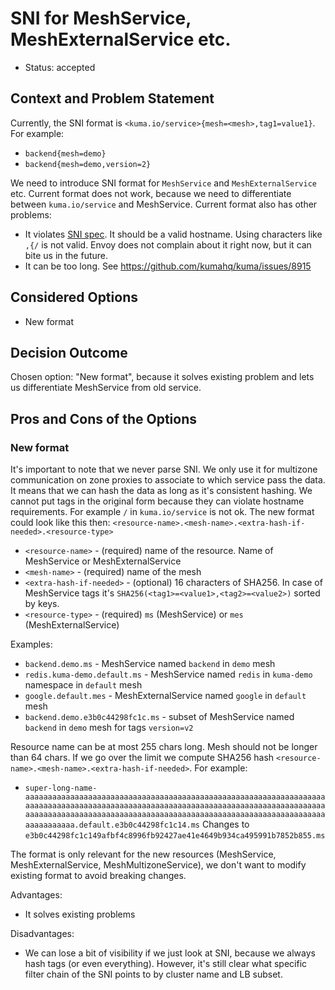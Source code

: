 # SNI for MeshService, MeshExternalService etc.

* Status: accepted

## Context and Problem Statement

Currently, the SNI format is `<kuma.io/service>{mesh=<mesh>,tag1=value1}`. For example:
* `backend{mesh=demo}`
* `backend{mesh=demo,version=2}`

We need to introduce SNI format for `MeshService` and `MeshExternalService` etc.
Current format does not work, because we need to differentiate between `kuma.io/service` and MeshService.
Current format also has other problems:
* It violates [SNI spec](https://datatracker.ietf.org/doc/html/rfc3546#page-8). It should be a valid hostname. Using characters like `,{/` is not valid.
  Envoy does not complain about it right now, but it can bite us in the future.
* It can be too long. See https://github.com/kumahq/kuma/issues/8915

## Considered Options

* New format

## Decision Outcome

Chosen option: "New format", because it solves existing problem and lets us differentiate MeshService from old service.

## Pros and Cons of the Options

### New format

It's important to note that we never parse SNI. We only use it for multizone communication on zone proxies to associate to which service pass the data.
It means that we can hash the data as long as it's consistent hashing.
We cannot put tags in the original form because they can violate hostname requirements. For example `/` in `kuma.io/service` is not ok.
The new format could look like this then:
`<resource-name>.<mesh-name>.<extra-hash-if-needed>.<resource-type>`
* `<resource-name>` - (required) name of the resource. Name of MeshService or MeshExternalService
* `<mesh-name>` - (required) name of the mesh
* `<extra-hash-if-needed>` - (optional) 16 characters of SHA256. In case of MeshService tags it's `SHA256(<tag1>=<value1>,<tag2>=<value2>)` sorted by keys.
* `<resource-type>` - (required) `ms` (MeshService) or `mes` (MeshExternalService)

Examples:
* `backend.demo.ms` - MeshService named `backend` in `demo` mesh
* `redis.kuma-demo.default.ms` - MeshService named `redis` in `kuma-demo` namespace in `default` mesh
* `google.default.mes` - MeshExternalService named `google` in `default` mesh
* `backend.demo.e3b0c44298fc1c.ms` - subset of MeshService named `backend` in `demo` mesh for tags `version=v2`

Resource name can be at most 255 chars long. Mesh should not be longer than 64 chars.
If we go over the limit we compute SHA256 hash `<resource-name>.<mesh-name>.<extra-hash-if-needed>`.
For example:
* `super-long-name-aaaaaaaaaaaaaaaaaaaaaaaaaaaaaaaaaaaaaaaaaaaaaaaaaaaaaaaaaaaaaaaaaaaaaaaaaaaaaaaaaaaaaaaaaaaaaaaaaaaaaaaaaaaaaaaaaaaaaaaaaaaaaaaaaaaaaaaaaaaaaaaaaaaaaaaaaaaaaaaaaaaaaaaaaaaaaaaaaaaaaaaaaaaaaaaaaaaaaaaaaaaaaaaaaaaa.default.e3b0c44298fc1c14.ms`
  Changes to `e3b0c44298fc1c149afbf4c8996fb92427ae41e4649b934ca495991b7852b855.ms`

The format is only relevant for the new resources (MeshService, MeshExternalService, MeshMultizoneService),
we don't want to modify existing format to avoid breaking changes.

Advantages:
* It solves existing problems

Disadvantages:
* We can lose a bit of visibility if we just look at SNI, because we always hash tags (or even everything).
  However, it's still clear what specific filter chain of the SNI points to by cluster name and LB subset. 
